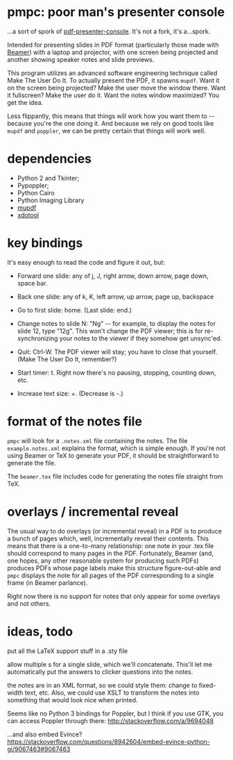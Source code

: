 # pmpc: poor man's presenter console

...a sort of spork of
[pdf-presenter-console](https://github.com/davvil/pdfpc). It's not a
fork, it's a...spork.

Intended for presenting slides in PDF format (particularly those made
with [Beamer](https://en.wikipedia.org/wiki/Beamer_%28LaTeX%29)) with a
laptop and projector, with one screen being projected and another
showing speaker notes and slide previews.

This program utilizes an advanced software engineering technique called
Make The User Do It. To actually present the PDF, it spawns `mupdf`. Want
it on the screen being projected? Make the user move the window there.
Want it fullscreen? Make the user do it. Want the notes window
maximized? You get the idea.

Less flippantly, this means that things will work how you want them to
-- because you're the one doing it. And because we rely on good tools
like `mupdf` and `poppler`, we can be pretty certain that things will
work well.

# dependencies

* Python 2 and Tkinter;
* Pypoppler;
* Python Cairo
* Python Imaging Library
* [mupdf](http://www.mupdf.com/)
* [xdotool](http://www.semicomplete.com/projects/xdotool/)

# key bindings

It's easy enough to read the code and figure it out, but:

* Forward one slide: any of j, J, right arrow, down arrow, page down, space
  bar.
  
* Back one slide: any of k, K, left arrow, up arrow, page up, backspace

* Go to first slide: home. (Last slide: end.)

* Change notes to slide N: "Ng" -- for example, to display the notes for
  slide 12, type "12g". This won't change the PDF viewer; this is for
  re-synchronizing your notes to the viewer if they somehow get
  unsync'ed.

* Quit: Ctrl-W. The PDF viewer will stay; you have to close that
  yourself. (Make The User Do It, remember?)

* Start timer: t. Right now there's no pausing, stopping, counting down,
  etc.

* Increase text size: +. (Decrease is -.)

# format of the notes file

`pmpc` will look for a `.notes.xml` file containing the notes. The file
`example.notes.xml` explains the format, which is simple enough. If
you're not using Beamer or TeX to generate your PDF, it should be
straightforward to generate the file.

The `beamer.tex` file includes code for generating the notes file
straight from TeX.

# overlays / incremental reveal

The usual way to do overlays (or incremental reveal) in a PDF is to
produce a bunch of pages which, well, incrementally reveal their
contents. This means that there is a one-to-many relationship: one note
in your .tex file should correspond to many pages in the PDF.
Fortunately, Beamer (and, one hopes, any other reasonable system for
producing such PDFs) produces PDFs whose page labels make this structure
figure-out-able and `pmpc` displays the note for all pages of the PDF
corresponding to a single frame (in Beamer parlance).

Right now there is no support for notes that only appear for some
overlays and not others.

# ideas, todo

put all the LaTeX support stuff in a .sty file

allow multiple <note>s for a single slide, which we'll concatenate.
This'll let me automatically put the answers to clicker questions into
the notes.

the notes are in an XML format, so we could style them: change to
fixed-width text, etc. Also, we could use XSLT to transform the notes
into something that would look nice when printed.

Seems like no Python 3 bindings for Poppler, but I think if you use GTK,
you can access Poppler through there: http://stackoverflow.com/a/9694048

...and also embed Evince? https://stackoverflow.com/questions/8942604/embed-evince-python-gi/9067463#9067463
